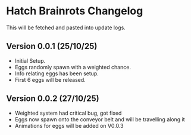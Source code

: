 # Hatch Brainrots Changelog

This will be fetched and pasted into update logs.

## Version 0.0.1 (25/10/25)

- Initial Setup.
- Eggs randomly spawn with a weighted chance.
- Info relating eggs has been setup.
- First 6 eggs will be released.

## Version 0.0.2 (27/10/25)

- Weighted system had critical bug, got fixed
- Eggs now spawn onto the conveyor belt and will be travelling along it
- Animations for eggs will be added on V0.0.3